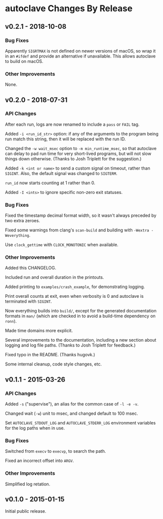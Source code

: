 # autoclave Changes By Release

## v0.2.1 - 2018-10-08

### Bug Fixes

Apparently `SIGRTMAX` is not defined on newer versions of macOS,
so wrap it in an `#ifdef` and provide an alternative if unavailable.
This allows autoclave to build on macOS.


### Other Improvements

None.


## v0.2.0 - 2018-07-31

### API Changes

After each run, logs are now renamed to include a `pass` or `FAIL` tag.

Added `-i <run_id_str>` option: if any of the arguments to the program
being run match this string, then it will be replaced with the run ID.

Changed the `-w wait_msec` option to `-m min_runtime_msec`, so that
autoclave can delay to pad run time for very short-lived programs,
but will not slow things down otherwise. (Thanks to Josh Triplett
for the suggestion.)

Added `-k <int or name>` to send a custom signal on timeout, rather than
`SIGINT`. Also, the default signal was changed to `SIGTERM`.

`run_id` now starts counting at 1 rather than 0.

Added `-I <ints>` to ignore specific non-zero exit statuses.


### Bug Fixes

Fixed the timestamp decimal format width, so it wasn't always preceded
by two extra zeroes.

Fixed some warnings from clang's `scan-build` and building with `-Wextra
-Weverything`.

Use `clock_gettime` with `CLOCK_MONOTONIC` when available.


### Other Improvements

Added this CHANGELOG.

Included run and overall duration in the printouts.

Added printing to `examples/crash_example`, for demonstrating logging.

Print overall counts at exit, even when verbosity is 0 and autoclave
is terminated with `SIGINT`.

Now everything builds into `build/`, except for the generated
documentation formats in `man/` (which are checked in to avoid a
build-time dependency on `ronn`).

Made time domains more explicit.

Several improvements to the documentation, including a new section about
logging and log file paths. (Thanks to Josh Triplett for feedback.)

Fixed typo in the README. (Thanks hugovk.)

Some internal cleanup, code style changes, etc.


## v0.1.1 - 2015-03-26

### API Changes

Added `-s` ("supervise"), an alias for the common case of `-l -e -v`.

Changed wait (`-w`) unit to msec, and changed default to 100 msec.

Set `AUTOCLAVE_STDOUT_LOG` and `AUTOCLAVE_STDERR_LOG` environment
variables for the log paths when in use.


### Bug Fixes

Switched from `execv` to `execvp`, to search the path.

Fixed an incorrect offset into `ARGV`.


### Other Improvements

Simplified log retation.



## v0.1.0 - 2015-01-15

Initial public release.

